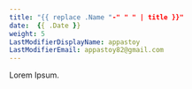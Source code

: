 ```yaml
---
title: "{{ replace .Name "-" " " | title }}"
date:  {{ .Date }}
weight: 5
LastModifierDisplayName: appastoy
LastModifierEmail: appastoy82@gmail.com
---
```


Lorem Ipsum.